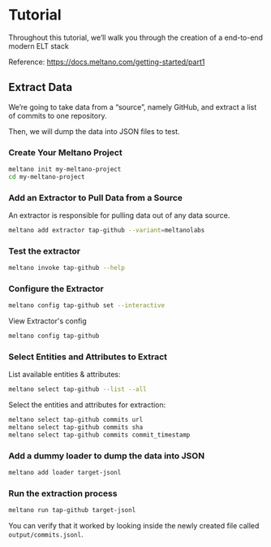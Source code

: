 # Tutorial

Throughout this tutorial, we’ll walk you through the creation of a end-to-end modern ELT stack

Reference: https://docs.meltano.com/getting-started/part1


## Extract Data

We’re going to take data from a “source”, namely GitHub, and extract a list of commits to one repository.

Then, we will dump the data into JSON files to test.

### Create Your Meltano Project

```bash
meltano init my-meltano-project
cd my-meltano-project
```
 
### Add an Extractor to Pull Data from a Source

An extractor is responsible for pulling data out of any data source.

```bash
meltano add extractor tap-github --variant=meltanolabs
```

### Test the extractor

```bash
meltano invoke tap-github --help
```

### Configure the Extractor

```bash
meltano config tap-github set --interactive
```

View Extractor's config

```bash
meltano config tap-github
```

### Select Entities and Attributes to Extract

List available entities & attributes:

```bash
meltano select tap-github --list --all
```

Select the entities and attributes for extraction:

```bash
meltano select tap-github commits url
meltano select tap-github commits sha
meltano select tap-github commits commit_timestamp
```

### Add a dummy loader to dump the data into JSON

```bash
meltano add loader target-jsonl
```

### Run the extraction process

```bash
meltano run tap-github target-jsonl
```

You can verify that it worked by looking inside the newly created file called `output/commits.jsonl`.
